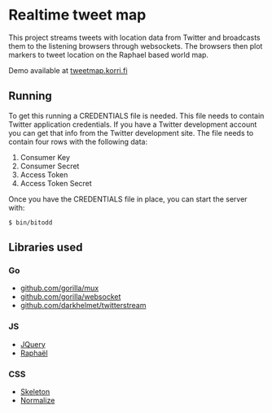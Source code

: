 # Realtime tweet map

This project streams tweets with location data from Twitter and broadcasts
them to the listening browsers through websockets. The browsers then plot
markers to tweet location on the Raphael based world map.

Demo available at [tweetmap.korri.fi](http://tweetmap.korri.fi/)

## Running

To get this running a CREDENTIALS file is needed. This file needs to contain
Twitter application credentials. If you have a Twitter development account
you can get that info from the Twitter development site. The file needs to
contain four rows with the following data:

1. Consumer Key
2. Consumer Secret
3. Access Token
4. Access Token Secret

Once you have the CREDENTIALS file in place, you can start the server with:

```
$ bin/bitodd
```

## Libraries used

### Go

* [github.com/gorilla/mux](https://github.com/gorilla/mux)
* [github.com/gorilla/websocket](https://github.com/gorilla/websocket)
* [github.com/darkhelmet/twitterstream](https://github.com/darkhelmet/twitterstream)

### JS

* [JQuery](https://jquery.com/)
* [Raphaël](http://raphaeljs.com/)

### CSS

* [Skeleton](http://getskeleton.com/)
* [Normalize](http://git.io/normalize)